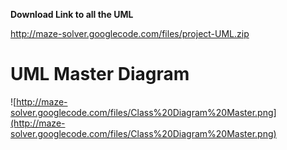 **Download Link to all the UML**

http://maze-solver.googlecode.com/files/project-UML.zip

# UML Master Diagram #

![http://maze-solver.googlecode.com/files/Class%20Diagram%20Master.png](http://maze-solver.googlecode.com/files/Class%20Diagram%20Master.png)